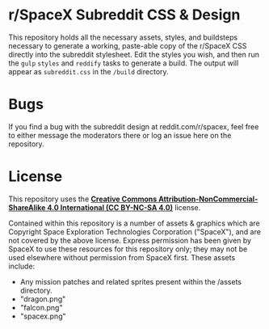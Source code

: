 # r/SpaceX Subreddit CSS & Design

This repository holds all the necessary assets, styles, and buildsteps necessary to generate a working, paste-able copy of the r/SpaceX CSS directly into the subreddit stylesheet. 
Edit the styles you wish, and then run the `gulp` `styles` and `reddify` tasks to generate a build. The output will appear as `subreddit.css` in the `/build` directory.

# Bugs

If you find a bug with the subreddit design at reddit.com/r/spacex, feel free to either message the moderators there or log an issue here on the repository. 

# License

This repository uses the [**Creative Commons Attribution-NonCommercial-ShareAlike 4.0 International (CC BY-NC-SA 4.0)**](https://creativecommons.org/licenses/by-nc-sa/4.0/) license.

Contained within this repository is a number of assets & graphics which are Copyright Space Exploration Technologies Corporation ("SpaceX"), and are not covered by the above license. 
Express permission has been given by SpaceX to use these resources for this repository only; they may not be used elsewhere without permission from SpaceX first. These assets include:

* Any mission patches and related sprites present within the /assets directory.
* "dragon.png"
* "falcon.png"
* "spacex.png"
